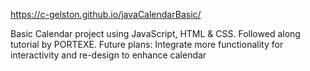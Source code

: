 https://c-gelston.github.io/javaCalendarBasic/

Basic Calendar project using JavaScript, HTML & CSS. Followed along tutorial by PORTEXE.
Future plans: Integrate more functionality for interactivity and re-design to enhance calendar
